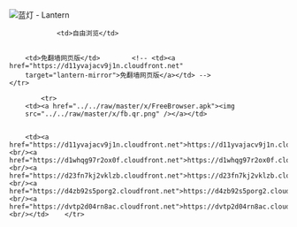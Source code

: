 

<img src="../../raw/master/x/8e0a2b81.c82003be.LanternYellow2.png" alt="蓝灯 - Lantern"/>
<table>
    <tr>
                
                <td>自由浏览</td>
        
        
        <td>免翻墙网页版</td>        <!-- <td><a href="https://d11yvajacv9j1n.cloudfront.net"
        target="lantern-mirror">免翻墙网页版</a></td> -->
    </tr>
    
            <tr>
        <td><a href="../../raw/master/x/FreeBrowser.apk"><img
        src="../../raw/master/x/fb.qr.png" /></a></td>

        
        <td><a href="https://d11yvajacv9j1n.cloudfront.net">https://d11yvajacv9j1n.cloudfront.net</a><br/><a href="https://d1whqg97r2ox0f.cloudfront.net">https://d1whqg97r2ox0f.cloudfront.net</a><br/><a href="https://d23fn7kj2vklzb.cloudfront.net">https://d23fn7kj2vklzb.cloudfront.net</a><br/><a href="https://d4zb92s5porg2.cloudfront.net">https://d4zb92s5porg2.cloudfront.net</a><br/><a href="https://dvtp2d04rn8ac.cloudfront.net">https://dvtp2d04rn8ac.cloudfront.net</a><br/></td>    </tr>
</table>
